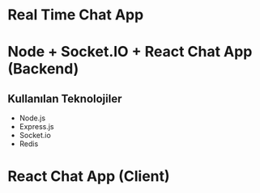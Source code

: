 # Real Time Chat App

# Node + Socket.IO + React Chat App (Backend)
## Kullanılan Teknolojiler
- Node.js
- Express.js
- Socket.io
- Redis


# React Chat App (Client)
